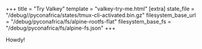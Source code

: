 +++
title = "Try Valkey"
template = "valkey-try-me.html"
[extra]
state_file = "/debug//pyconafrica/states/tmux-cli-activated.bin.gz"
filesystem_base_url = "/debug/pyconafrica/fs/alpine-rootfs-flat"
filesystem_base_fs = "/debug/pyconafrica/fs/alpine-fs.json"
+++


Howdy!
